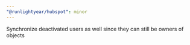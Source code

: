 ```yaml
---
"@runlightyear/hubspot": minor
---
```


Synchronize deactivated users as well since they can still be owners of objects
